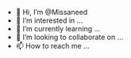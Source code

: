 - 👋 Hi, I’m @Missaneed
- 👀 I’m interested in ...
- 🌱 I’m currently learning ...
- 💞️ I’m looking to collaborate on ...
- 📫 How to reach me ...

<!---
Missaneed/Missaneed is a ✨ special ✨ repository because its `README.md` (this file) appears on your GitHub profile.
You can click the Preview link to take a look at your changes.
--->
